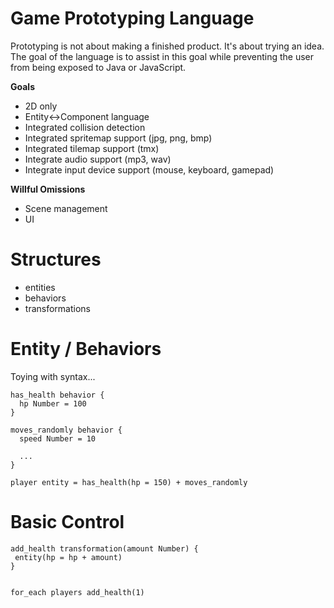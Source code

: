 # Game Prototyping Language

Prototyping is not about making a finished product. It's about trying an idea. The goal of the language is to assist in this goal while preventing the user from being exposed to Java or JavaScript.

**Goals**

* 2D only
* Entity<->Component language
* Integrated collision detection
* Integrated spritemap support (jpg, png, bmp)
* Integrated tilemap support (tmx)
* Integrate audio support (mp3, wav)
* Integrate input device support (mouse, keyboard, gamepad)

**Willful Omissions**

* Scene management
* UI

# Structures

* entities
* behaviors
* transformations

# Entity / Behaviors

Toying with syntax...

```
has_health behavior {
  hp Number = 100
}

moves_randomly behavior {
  speed Number = 10
  
  ...
}
```

```
player entity = has_health(hp = 150) + moves_randomly
```

# Basic Control

```
add_health transformation(amount Number) {
 entity(hp = hp + amount)
}


for_each players add_health(1)
```
